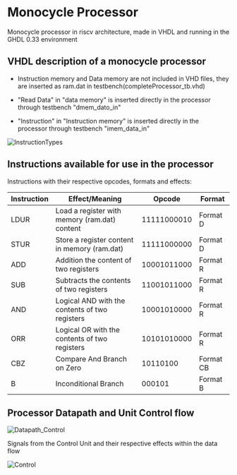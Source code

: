 # Monocycle Processor
Monocycle processor in riscv architecture, made in VHDL and running in the GHDL 0.33 environment
## VHDL description of a monocycle processor

  - Instruction memory and Data memory are not included in VHD files, they are inserted as ram.dat in testbench(completeProcessor_tb.vhd)

  - "Read Data" in "data memory" is inserted directly in the processor through testbench "dmem_dato_in"
  - "Instruction" in "Instruction memory" is inserted directly in the processor through testbench "imem_data_in"

![InstructionTypes](https://user-images.githubusercontent.com/59322464/167226749-3e98f9ac-0cbc-418a-9572-9d75318cf995.png)

## Instructions available for use in the processor

Instructions with their respective opcodes, formats and effects:

| Instruction  | Effect/Meaning | Opcode | Format |
| ------------- | ------------- | ------------- | ------------- |
| LDUR  | Load a register with memory (ram.dat) content  | 11111000010 | Format D |
| STUR  | Store a register content in memory (ram.dat)  |11111000000|Format D|
| ADD  | Addition the content of two registers  | 10001011000 |Format R|
| SUB  | Subtracts the contents of two registers  | 11001011000 |Format R|
| AND  | Logical AND with the contents of two registers   | 10001010000 |Format R|
| ORR  | Logical OR  with the contents of two registers |10101010000|Format R|
| CBZ  | Compare And Branch on Zero  | 10110100 |Format CB|
| B  | Inconditional Branch |    000101 |Format B|

## Processor Datapath and Unit Control flow 

![Datapath_Control](https://github.com/GustavsC/Monocycle-processor/assets/59322464/4f7b190b-998e-4d0a-b11b-35cc7ad06830)

Signals from the Control Unit and their respective effects within the data flow

![Control](https://github.com/GustavsC/Monocycle-processor/assets/59322464/38a59975-ffa9-46ef-9810-cd3fa4be8080)

